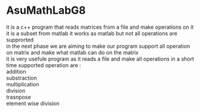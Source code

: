 # AsuMathLabG8


it is a c++ program that reads matrices from a file and make operations on it 
it is a subset from matlab it works as matlab but not all operations are supprorted  
in the next phase we are aiming to make our program support all operation on matrix and make what matlab can do on the matrix  
it is very usefule program as it reads a file and make all operations in a short time
supported operation are :  
addition  
substraction  
multiplication  
division  
trasnpose  
element wise division  
